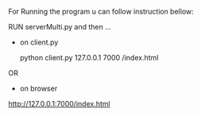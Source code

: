 For Running the program u can follow instruction bellow:

RUN serverMulti.py and then ...

- on client.py

  python client.py 127.0.0.1 7000 /index.html

OR

- on browser

http://127.0.0.1:7000/index.html
